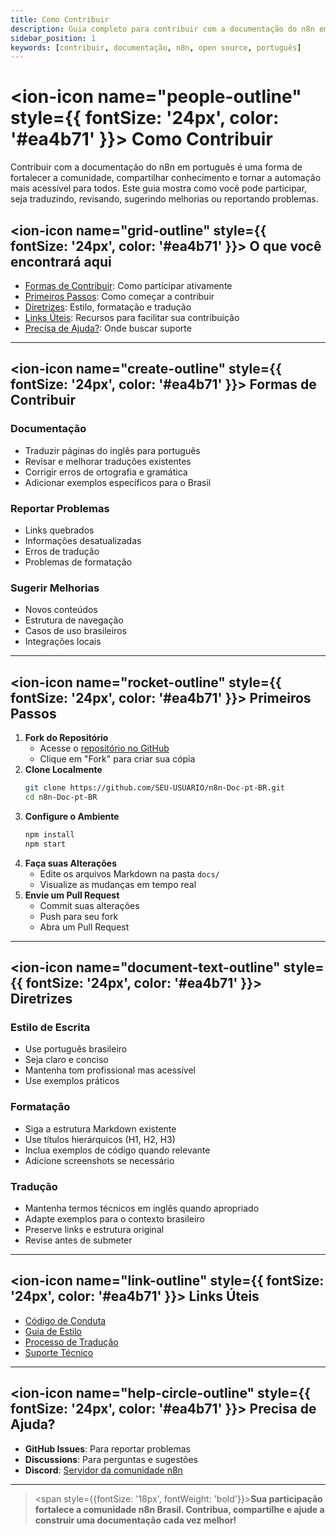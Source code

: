 ```yaml
---
title: Como Contribuir
description: Guia completo para contribuir com a documentação do n8n em português
sidebar_position: 1
keywords: [contribuir, documentação, n8n, open source, português]
---
```


# <ion-icon name="people-outline" style={{ fontSize: '24px', color: '#ea4b71' }}></ion-icon> Como Contribuir

Contribuir com a documentação do n8n em português é uma forma de fortalecer a comunidade, compartilhar conhecimento e tornar a automação mais acessível para todos. Este guia mostra como você pode participar, seja traduzindo, revisando, sugerindo melhorias ou reportando problemas.

## <ion-icon name="grid-outline" style={{ fontSize: '24px', color: '#ea4b71' }}></ion-icon> O que você encontrará aqui

- [Formas de Contribuir](#formas-de-contribuir): Como participar ativamente
- [Primeiros Passos](#primeiros-passos): Como começar a contribuir
- [Diretrizes](#diretrizes): Estilo, formatação e tradução
- [Links Úteis](#links-uteis): Recursos para facilitar sua contribuição
- [Precisa de Ajuda?](#precisa-de-ajuda): Onde buscar suporte

---

## <ion-icon name="create-outline" style={{ fontSize: '24px', color: '#ea4b71' }}></ion-icon> Formas de Contribuir

### Documentação
- Traduzir páginas do inglês para português
- Revisar e melhorar traduções existentes
- Corrigir erros de ortografia e gramática
- Adicionar exemplos específicos para o Brasil

### Reportar Problemas
- Links quebrados
- Informações desatualizadas
- Erros de tradução
- Problemas de formatação

### Sugerir Melhorias
- Novos conteúdos
- Estrutura de navegação
- Casos de uso brasileiros
- Integrações locais

---

## <ion-icon name="rocket-outline" style={{ fontSize: '24px', color: '#ea4b71' }}></ion-icon> Primeiros Passos

1. **Fork do Repositório**
   - Acesse o [repositório no GitHub](https://github.com/tatyquebralayout/n8n-Doc-pt-BR)
   - Clique em "Fork" para criar sua cópia
2. **Clone Localmente**
   ```bash
   git clone https://github.com/SEU-USUARIO/n8n-Doc-pt-BR.git
   cd n8n-Doc-pt-BR
   ```
3. **Configure o Ambiente**
   ```bash
   npm install
   npm start
   ```
4. **Faça suas Alterações**
   - Edite os arquivos Markdown na pasta `docs/`
   - Visualize as mudanças em tempo real
5. **Envie um Pull Request**
   - Commit suas alterações
   - Push para seu fork
   - Abra um Pull Request

---

## <ion-icon name="document-text-outline" style={{ fontSize: '24px', color: '#ea4b71' }}></ion-icon> Diretrizes

### Estilo de Escrita
- Use português brasileiro
- Seja claro e conciso
- Mantenha tom profissional mas acessível
- Use exemplos práticos

### Formatação
- Siga a estrutura Markdown existente
- Use títulos hierárquicos (H1, H2, H3)
- Inclua exemplos de código quando relevante
- Adicione screenshots se necessário

### Tradução
- Mantenha termos técnicos em inglês quando apropriado
- Adapte exemplos para o contexto brasileiro
- Preserve links e estrutura original
- Revise antes de submeter

---

## <ion-icon name="link-outline" style={{ fontSize: '24px', color: '#ea4b71' }}></ion-icon> Links Úteis

- [Código de Conduta](./codigo-conduta.md)
- [Guia de Estilo](./esta-documentacao/03-padroes-e-estilo/guia-de-estilo)
- [Processo de Tradução](./esta-documentacao/04-traducao-e-localizacao/guia-traducao)
- [Suporte Técnico](./esta-documentacao/06-suporte-e-duvidas/onde-buscar-ajuda)

---

## <ion-icon name="help-circle-outline" style={{ fontSize: '24px', color: '#ea4b71' }}></ion-icon> Precisa de Ajuda?

- **GitHub Issues**: Para reportar problemas
- **Discussions**: Para perguntas e sugestões
- **Discord**: [Servidor da comunidade n8n](https://discord.gg/n8n)

---

> <span style={{fontSize: '18px', fontWeight: 'bold'}}>**Sua participação fortalece a comunidade n8n Brasil. Contribua, compartilhe e ajude a construir uma documentação cada vez melhor!**</span>